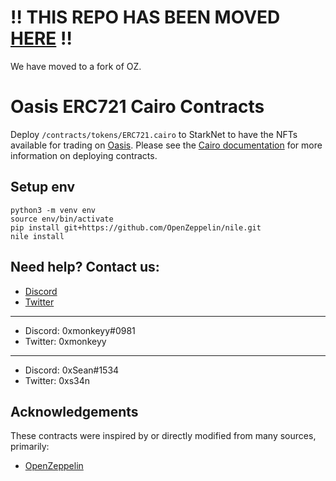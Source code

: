# ‼️ THIS REPO HAS BEEN MOVED [HERE](https://github.com/playoasis/cairo-contracts/tree/main/openzeppelin/token/erc721) ‼️

We have moved to a fork of OZ.

# Oasis ERC721 Cairo Contracts

Deploy `/contracts/tokens/ERC721.cairo` to StarkNet to have the NFTs available for trading on [Oasis](https://playoasis.xyz/). Please see the [Cairo documentation](https://www.cairo-lang.org/docs/) for more information on deploying contracts.

## Setup env

```
python3 -m venv env
source env/bin/activate
pip install git+https://github.com/OpenZeppelin/nile.git
nile install
```

## Need help? Contact us:

- [Discord](https://discord.gg/aR2U7KtbgD)
- [Twitter](https://twitter.com/playoasisXYZ)

---

- Discord: 0xmonkeyy#0981
- Twitter: 0xmonkeyy

---

- Discord: 0xSean#1534
- Twitter: 0xs34n


## Acknowledgements

These contracts were inspired by or directly modified from many sources, primarily:

- [OpenZeppelin](https://github.com/OpenZeppelin/cairo-contracts)

